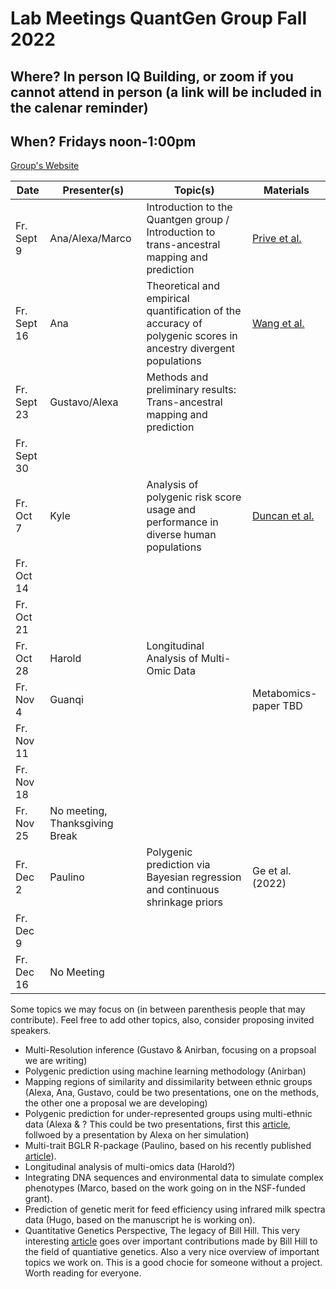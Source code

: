 # Lab Meetings QuantGen Group Fall 2022
## Where? In person IQ Building, or zoom if you cannot attend in person (a link will be included in the calenar reminder)

## When? Fridays noon-1:00pm

[Group's Website](http://quantgen.github.io/)

| Date             | Presenter(s)     |  Topic(s)        |  Materials    |
| ---------------  | ---------------- | ---------------- | ------------- |
|   Fr. Sept 9 |        Ana/Alexa/Marco        |   Introduction to the Quantgen group / Introduction to trans-ancestral mapping and prediction         |         [Prive et al.](https://pubmed.ncbi.nlm.nih.gov/34995502/)      |
|   Fr. Sept 16  |         Ana       |       Theoretical and empirical quantification of the accuracy of polygenic scores in ancestry divergent populations     |       [Wang et al.](https://pubmed.ncbi.nlm.nih.gov/32737319/)        |
|   Fr. Sept 23 |        Gustavo/Alexa         |     Methods and preliminary results: Trans-ancestral mapping and prediction        |               | 
|   Fr. Sept 30  |              |           |            |
|   Fr. Oct 7 |        Kyle       |      Analysis of polygenic risk score usage and performance in diverse human populations     |     [Duncan et al.](https://www.nature.com/articles/s41467-019-11112-0)         |
|   Fr. Oct 14 |                |            |               |
|   Fr. Oct 21 |                |            |               |   
|   Fr. Oct 28 |   Harold       |   Longitudinal Analysis of Multi-Omic Data         |               |   
|   Fr. Nov 4 |     Guanqi      |            | Metabomics-paper TBD              |   
|   Fr. Nov 11 |                |            |               |   
|   Fr. Nov 18 |                |            |               |   
|   Fr. Nov 25 |    No meeting, Thanksgiving Break             |   
|   Fr. Dec 2 |    Paulino     |   Polygenic prediction via Bayesian regression and continuous shrinkage priors |      Ge et al. (2022)         | 
|   Fr. Dec 9 |                |            |               | 
|   Fr. Dec 16 |           No Meeting     | 


Some topics we may focus on (in between parenthesis people that may contribute). Feel free to add other topics, also, consider proposing invited speakers.

  - Multi-Resolution inference (Gustavo & Anirban, focusing on a propsoal we are writing)
  - Polygenic prediction using machine learning methodology (Anirban)
  - Mapping regions of similarity and dissimilarity between ethnic groups (Alexa, Ana, Gustavo, could be two presentations, one on the methods, the other one a proposal we are developing)
  - Polygenic prediction for  under-represented groups using multi-ethnic data (Alexa & ? This could be two presentations, first this [article](https://pubmed.ncbi.nlm.nih.gov/34995502/), follwoed by a presentation by Alexa on her simulation)
  - Multi-trait BGLR R-package (Paulino, based on his recently published [article](https://academic.oup.com/genetics/advance-article/doi/10.1093/genetics/iyac112/6655691)).
  - Longitudinal analysis of multi-omics data (Harold?)
  - Integrating DNA sequences and environmental data to simulate complex phenotypes (Marco, based on the work going on in the NSF-funded grant).
  - Prediction of genetic merit for feed efficiency using infrared milk spectra data (Hugo, based on the manuscript he is working on).
  - Quantitative Genetics Perspective, The legacy of Bill Hill. This very interesting [article](https://pubmed.ncbi.nlm.nih.gov/35817969/) goes over important contributions made by Bill Hill to the field of quantiative genetics. Also a very nice overview of important topics we work on. This is a good chocie for someone without a project. Worth reading for everyone.
  
  
  
